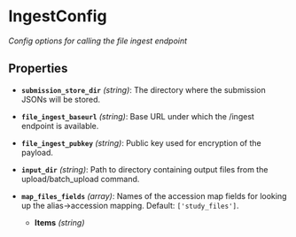 # IngestConfig


*Config options for calling the file ingest endpoint*


## Properties


- **`submission_store_dir`** *(string)*: The directory where the submission JSONs will be stored.

- **`file_ingest_baseurl`** *(string)*: Base URL under which the /ingest endpoint is available.

- **`file_ingest_pubkey`** *(string)*: Public key used for encryption of the payload.

- **`input_dir`** *(string)*: Path to directory containing output files from the upload/batch_upload command.

- **`map_files_fields`** *(array)*: Names of the accession map fields for looking up the alias->accession mapping. Default: `['study_files']`.

  - **Items** *(string)*
